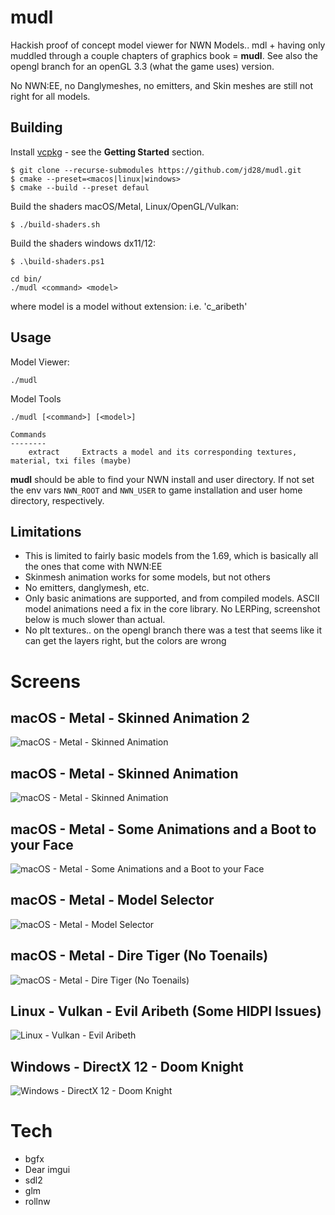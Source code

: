 # mudl

Hackish proof of concept model viewer for NWN Models..  mdl + having only muddled through a couple chapters of graphics book = **mudl**.  See also the opengl branch for an openGL 3.3 (what the game uses) version.

No NWN:EE, no Danglymeshes, no emitters, and Skin meshes are still not right for all models.

## Building

Install [vcpkg](https://github.com/microsoft/vcpkg) - see the **Getting Started** section.

```
$ git clone --recurse-submodules https://github.com/jd28/mudl.git
$ cmake --preset=<macos|linux|windows>
$ cmake --build --preset defaul
```

Build the shaders macOS/Metal, Linux/OpenGL/Vulkan:
```
$ ./build-shaders.sh
```

Build the shaders windows dx11/12:
```
$ .\build-shaders.ps1
```

```
cd bin/
./mudl <command> <model>
```

where model is a model without extension: i.e. 'c_aribeth'

## Usage

Model Viewer:
```
./mudl
```

Model Tools
```
./mudl [<command>] [<model>]

Commands
--------
    extract     Extracts a model and its corresponding textures, material, txi files (maybe)
```

**mudl** should be able to find your NWN install and user directory.  If not set the
env vars ``NWN_ROOT`` and ``NWN_USER`` to game installation and user home directory,
respectively.

## Limitations

- This is limited to fairly basic models from the 1.69, which is basically all the ones that come
  with NWN:EE
- Skinmesh animation works for some models, but not others
- No emitters, danglymesh, etc.
- Only basic animations are supported, and from compiled models.  ASCII model animations need a fix in the
  core library. No LERPing, screenshot below is much slower than actual.
- No plt textures.. on the opengl branch there was a test that seems like it can get the layers right, but
  the colors are wrong

# Screens

## macOS - Metal - Skinned Animation 2
![macOS - Metal - Skinned Animation](screenshots/screen_macos_metal_20230812.gif)

## macOS - Metal - Skinned Animation
![macOS - Metal - Skinned Animation](screenshots/screen_macos_metal_20230313.gif)

## macOS - Metal - Some Animations and a Boot to your Face
![macOS - Metal - Some Animations and a Boot to your Face](screenshots/screen_macos_metal_20230307.gif)

## macOS - Metal - Model Selector
![macOS - Metal - Model Selector](screenshots/screen_macos_metal_20230219.png)

## macOS - Metal - Dire Tiger (No Toenails)
![macOS - Metal - Dire Tiger (No Toenails)](screenshots/screen_apple_20230127.png)

## Linux - Vulkan - Evil Aribeth (Some HIDPI Issues)
![Linux - Vulkan - Evil Aribeth](screenshots/screen_linux_20230129.png)

## Windows - DirectX 12 - Doom Knight
![Windows - DirectX 12 - Doom Knight](screenshots/screen_windows_20230208.PNG)

# Tech
- bgfx
- Dear imgui
- sdl2
- glm
- rollnw
